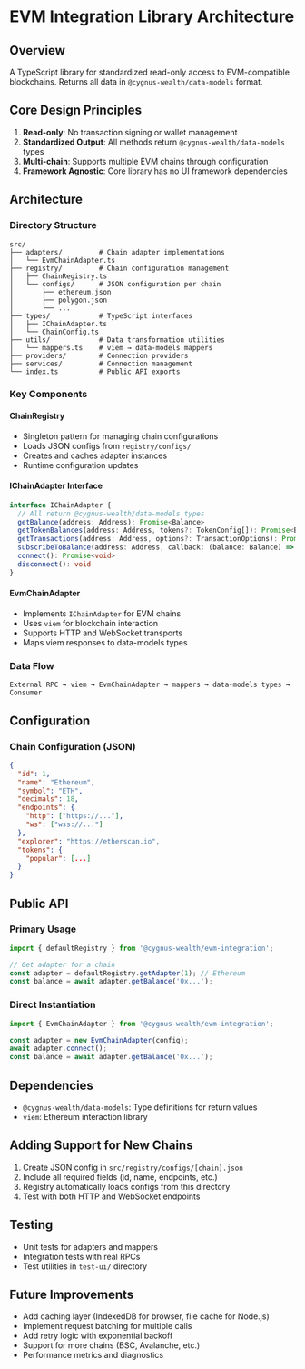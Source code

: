 # EVM Integration Library Architecture

## Overview
A TypeScript library for standardized read-only access to EVM-compatible blockchains. Returns all data in `@cygnus-wealth/data-models` format.

## Core Design Principles
1. **Read-only**: No transaction signing or wallet management
2. **Standardized Output**: All methods return `@cygnus-wealth/data-models` types
3. **Multi-chain**: Supports multiple EVM chains through configuration
4. **Framework Agnostic**: Core library has no UI framework dependencies

## Architecture

### Directory Structure
```
src/
├── adapters/         # Chain adapter implementations
│   └── EvmChainAdapter.ts
├── registry/         # Chain configuration management
│   ├── ChainRegistry.ts
│   └── configs/      # JSON configuration per chain
│       ├── ethereum.json
│       ├── polygon.json
│       └── ...
├── types/            # TypeScript interfaces
│   ├── IChainAdapter.ts
│   └── ChainConfig.ts
├── utils/            # Data transformation utilities
│   └── mappers.ts    # viem → data-models mappers
├── providers/        # Connection providers
├── services/         # Connection management
└── index.ts          # Public API exports
```

### Key Components

#### ChainRegistry
- Singleton pattern for managing chain configurations
- Loads JSON configs from `registry/configs/`
- Creates and caches adapter instances
- Runtime configuration updates

#### IChainAdapter Interface
```typescript
interface IChainAdapter {
  // All return @cygnus-wealth/data-models types
  getBalance(address: Address): Promise<Balance>
  getTokenBalances(address: Address, tokens?: TokenConfig[]): Promise<Balance[]>
  getTransactions(address: Address, options?: TransactionOptions): Promise<Transaction[]>
  subscribeToBalance(address: Address, callback: (balance: Balance) => void): Unsubscribe
  connect(): Promise<void>
  disconnect(): void
}
```

#### EvmChainAdapter
- Implements `IChainAdapter` for EVM chains
- Uses `viem` for blockchain interaction
- Supports HTTP and WebSocket transports
- Maps viem responses to data-models types

### Data Flow
```
External RPC → viem → EvmChainAdapter → mappers → data-models types → Consumer
```

## Configuration

### Chain Configuration (JSON)
```json
{
  "id": 1,
  "name": "Ethereum",
  "symbol": "ETH",
  "decimals": 18,
  "endpoints": {
    "http": ["https://..."],
    "ws": ["wss://..."]
  },
  "explorer": "https://etherscan.io",
  "tokens": {
    "popular": [...]
  }
}
```

## Public API

### Primary Usage
```typescript
import { defaultRegistry } from '@cygnus-wealth/evm-integration';

// Get adapter for a chain
const adapter = defaultRegistry.getAdapter(1); // Ethereum
const balance = await adapter.getBalance('0x...');
```

### Direct Instantiation
```typescript
import { EvmChainAdapter } from '@cygnus-wealth/evm-integration';

const adapter = new EvmChainAdapter(config);
await adapter.connect();
const balance = await adapter.getBalance('0x...');
```

## Dependencies
- `@cygnus-wealth/data-models`: Type definitions for return values
- `viem`: Ethereum interaction library

## Adding Support for New Chains

1. Create JSON config in `src/registry/configs/[chain].json`
2. Include all required fields (id, name, endpoints, etc.)
3. Registry automatically loads configs from this directory
4. Test with both HTTP and WebSocket endpoints

## Testing
- Unit tests for adapters and mappers
- Integration tests with real RPCs
- Test utilities in `test-ui/` directory

## Future Improvements
- Add caching layer (IndexedDB for browser, file cache for Node.js)
- Implement request batching for multiple calls
- Add retry logic with exponential backoff
- Support for more chains (BSC, Avalanche, etc.)
- Performance metrics and diagnostics